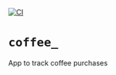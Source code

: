 [![CI](https://github.com/CCTPlus/coffeetracker/actions/workflows/main.yml/badge.svg)](https://github.com/CCTPlus/coffeetracker/actions/workflows/main.yml)
# `coffee_`

App to track coffee purchases
